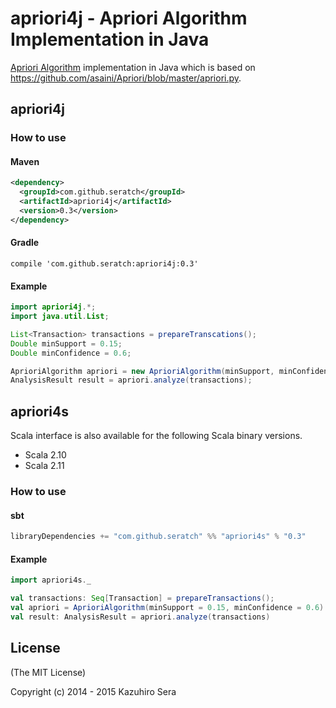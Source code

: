 # apriori4j - Apriori Algorithm Implementation in Java

[Apriori Algorithm](http://en.wikipedia.org/wiki/Apriori_algorithm) implementation in Java which is based on https://github.com/asaini/Apriori/blob/master/apriori.py.

## apriori4j

### How to use

#### Maven

```xml
<dependency>
  <groupId>com.github.seratch</groupId>
  <artifactId>apriori4j</artifactId>
  <version>0.3</version>
</dependency>
```

#### Gradle

```
compile 'com.github.seratch:apriori4j:0.3'
```

#### Example

```java
import apriori4j.*;
import java.util.List;

List<Transaction> transactions = prepareTranscations();
Double minSupport = 0.15;
Double minConfidence = 0.6;

AprioriAlgorithm apriori = new AprioriAlgorithm(minSupport, minConfidence);
AnalysisResult result = apriori.analyze(transactions);
```

## apriori4s

Scala interface is also available for the following Scala binary versions.

- Scala 2.10
- Scala 2.11

### How to use

#### sbt

```scala
libraryDependencies += "com.github.seratch" %% "apriori4s" % "0.3"
```

#### Example

```scala
import apriori4s._

val transactions: Seq[Transaction] = prepareTransactions();
val apriori = AprioriAlgorithm(minSupport = 0.15, minConfidence = 0.6)
val result: AnalysisResult = apriori.analyze(transactions)
```

## License

(The MIT License)

Copyright (c) 2014 - 2015 Kazuhiro Sera
